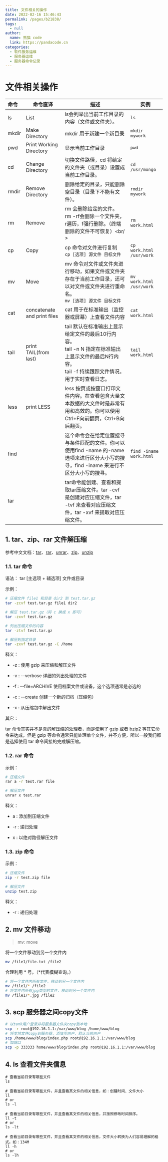 ```yaml
---
title: 文件相关的操作
date: 2022-02-16 15:46:43
permalink: /pages/b21838/
tags: 
  - null
author: 
  name: 熊猫 code
  link: https://pandacode.cn
categories: 
  - 软件服务运维
  - 服务器运维
  - 服务器命令记录
---
```

# 文件相关操作

| 命令  | 命令直译                    | 描述                                                         | 实例                     |
| :---- | --------------------------- | ------------------------------------------------------------ | ------------------------ |
| ls    | List                        | ls会列举出当前工作目录的内容（文件或文件夹）。               | `ls`                     |
| mkdir | Make Directory              | mkdir 用于新建一个新目录                                     | `mkdir mywork`           |
| pwd   | Print Working Directory     | 显示当前工作目录                                             | `pwd`                    |
| cd    | Change Directory            | 切换文件路径，cd 将给定的文件夹（或目录）设置成当前工作目录。 | `cd /usr/mongo`          |
| rmdir | Remove Directory            | 删除给定的目录，只能删除空目录（目录下不能有文件）。         | `rmdir mywork`           |
| rm    | Remove                      | rm 会删除给定的文件。<br/> rm -rf会删除一个文件夹，r遍历，f强行删除。（终端删除的文件不可恢复）<br/ > | `rm work.html`           |
| cp    | Copy                        | cp 命令对文件进行复制<br/> `cp [选项] 源文件 目标文件`       | `cp work.html /usr/work` |
| mv    | Move                        | mv 命令对文件或文件夹进行移动，如果文件或文件夹存在于当前工作目录，还可以对文件或文件夹进行重命名。<br/> `mv [选项] 源文件 目标文件` | `mv work.html /usr/work` |
| cat   | concatenate and print files | cat 用于在标准输出（监控器或屏幕）上查看文件内容             | `cat work.html`          |
| tail  | print TAIL(from last)       | tail 默认在标准输出上显示给定文件的最后10行内容。<br/>tail -n N 指定在标准输出上显示文件的最后N行内容。<br/>tail -f 持续跟踪文件情况，用于实时查看日志。 | `tail work.html`         |
| less  | print LESS                  | less 按页或按窗口打印文件内容。在查看包含大量文本数据的大文件时是非常有用和高效的。你可以使用Ctrl+F向前翻页，Ctrl+B向后翻页。 |                          |
| find  |                             | 这个命令会在给定位置搜寻与条件匹配的文件。你可以使用find -name 的-name选项来进行区分大小写的搜寻，find -iname 来进行不区分大小写的搜寻。 | `find -iname work.html`  |
| tar   |                             | tar命令能创建、查看和提取tar压缩文件。tar -cvf 是创建对应压缩文件，tar -tvf 来查看对应压缩文件，tar -xvf 来提取对应压缩文件。 |                          |

## 1. tar、zip、rar 文件解压缩

参考中文文档：[tar](http://linux.51yip.com/search/tar)、[rar](http://linux.51yip.com/search/rar)、[unrar](http://linux.51yip.com/search/unrar)、[zip](http://linux.51yip.com/search/zip)、[unzip](http://linux.51yip.com/search/unzip)

### 1.1. tar 命令

语法： tar [主选项 + 辅选项] 文件或目录

示例：

```sh
# 压缩文件 file1 和目录 dir2 到 test.tar.gz
tar -zcvf test.tar.gz file1 dir2

# 解压 test.tar.gz（将 c 换成 x 即可）
tar -zxvf test.tar.gz

# 列出压缩文件的内容
tar -ztvf test.tar.gz 

# 解压到指定目录
tar -zxvf test.tar.gz -C /home
```

释义：

- -z : 使用 gzip 来压缩和解压文件

- -v : --verbose 详细的列出处理的文件

- -f : --file=ARCHIVE 使用档案文件或设备，这个选项通常是必选的

- -c : --create 创建一个新的归档（压缩包）

- -x : 从压缩包中解出文件

其它：

tar 命令其实并不是真的解压缩的处理者，而是使用了 gzip 或者 bzip2 等其它命令来达成，但是 gzip 等命令通常只能处理单个文件，并不方便，所以一般我们都是选择使用 tar 命令间接的完成解压缩。

### 1.2. rar 命令

示例：

```sh
# 压缩文件
rar a -r test.rar file

# 解压文件
unrar x test.rar
```

释义：

- a : 添加到压缩文件

- -r : 递归处理

- x : 以绝对路径解压文件

### 1.3. zip 命令

示例：

```sh
# 压缩文件
zip -r test.zip file

# 解压文件
unzip test.zip
```

释义：

- -r : 递归处理

## 2. mv 文件移动

> mv: move

将一个文件移动到另一个文件内

```sh
mv /file1/file.txt /file2
```

合理利用 \* 号。（\*代表模糊查询。）

```sh
# 将一个文件内所有文件，移动到另一个文件内
mv /file1/* /file2
# 将文件内所有jpg类型的文件，移动到另一个文件内
mv /file1/*.jpg /file2
```

## 3. scp 服务器之间copy文件

```sh
# 以tank用户登录并将服务器文件夹copy到本地
scp -r root@192.16.1.1:/var/www/blog /home/www/blog  
# 将本地文件copy到服务器，添填写用户，默认当前用户
scp /home/www/blog/index.php root@192.16.1.1:/var/www/blog 
# 加端口
scp -p 333333 home/www/blog/index.php root@192.16.1.1:/var/www/blog 
```

## 4. ls 查看文件夹信息

```shell
# 查看当前目录有哪些文件
ls

# 查看当前目录有哪些文件，并且查看其文件的相关信息，如：创建时间、文件大小
ll 
# or
ls -l

# 查看当前目录有哪些文件，并且查看其文件的相关信息，并按照修改时间排序。
ll -t
# or 
ls -lt

# 查看当前目录有哪些文件，并且查看其文件的相关信息，文件大小转换为人们容易理解的格式。如：134M
ll -h
# or
ls -lh
```
